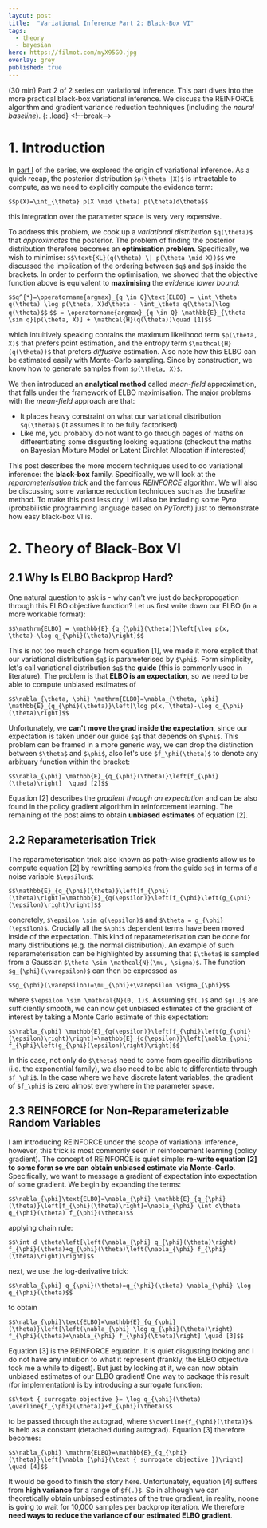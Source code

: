 ```yaml
---
layout: post
title:  "Variational Inference Part 2: Black-Box VI"
tags:
  - theory
  - bayesian
hero: https://filmot.com/myX95GO.jpg
overlay: grey
published: true
---
```

(30 min) Part 2 of 2 series on variational inference. This part dives into the more practical black-box variational inference. We discuss the REINFORCE algorithm and gradient variance reduction techniques (including the *neural baseline*).
{: .lead}
<!–-break-–>

# 1. Introduction

In [part I](http://tlublog.com/posts/vi1) of the series, we explored the origin of variational inference. As a quick recap, the posterior distribution `$p(\theta |X)$` is intractable to compute, as we need to explicitly compute the evidence term:

`$$p(X)=\int_{\theta} p(X \mid \theta) p(\theta)d\theta$$`

this integration over the parameter space is very very expensive.

To address this problem, we cook up a *variational distribution* `$q(\theta)$` that *approximates* the posterior. The problem of finding the posterior distribution therefore becomes an **optimisation problem**. Specifically, we wish to minimise:
`$$\text{KL}(q(\theta) \| p(\theta \mid X))$$`
we discussed the implication of the ordering between `$q$` and `$p$` inside the brackets. In order to perform the optimisation, we showed that the objective function above is equivalent to **maximising** the *evidence lower bound*:

`$$q^{*}=\operatorname{argmax}_{q \in Q}\text{ELBO} = \int_\theta q(\theta) \log p(\theta, X)d\theta - \int_\theta q(\theta)\log q(\theta)$$`
`$$ = \operatorname{argmax}_{q \in Q} \mathbb{E}_{\theta \sim q}[p(\theta, X)] + \mathcal{H}(q(\theta))\quad [1]$$`

which intuitively speaking contains the maximum likelihood term `$p(\theta, X)$` that prefers point estimation, and the entropy term `$\mathcal{H}(q(\theta))$` that prefers *diffusive* estimation. Also note how this ELBO can be estimated easily with Monte-Carlo sampling. Since by construction, we know how to generate samples from `$p(\theta, X)$`.

We then introduced an **analytical method** called *mean-field* approximation, that falls under the framework of ELBO maximisation. The major problems with the *mean-field* approach are that:

- It places heavy constraint on what our variational distribution `$q(\theta)$` (it assumes it to be fully factorised)
- Like me, you probably do not want to go through pages of maths on differentiating some disgusting looking equations (checkout the maths on Bayesian Mixture Model or Latent Dirchlet Allocation if interested)

This post describes the more modern techniques used to do variational inference: the **black-box** family. Specifically, we will look at the *reparameterisation trick* and the famous *REINFORCE* algorithm. We will also be discussing some variance reduction techniques such as the *baseline* method. To make this post less dry, I will also be including some *Pyro* (probabilistic programming language based on *PyTorch*) just to demonstrate how easy black-box VI is.

# 2. Theory of Black-Box VI

## 2.1 Why Is ELBO Backprop Hard?

One natural question to ask is - why can't we just do backpropogation through this ELBO objective function? Let us first write down our ELBO (in a more workable format):

`$$\mathrm{ELBO} = \mathbb{E}_{q_{\phi}(\theta)}\left[\log p(x, \theta)-\log q_{\phi}(\theta)\right]$$`

This is not too much change from equation [1], we made it more explicit that our variational distribution `$q$` is parameterised by `$\phi$`. Form simplicity, let's call variational distribution `$q$` the **guide** (this is commonly used in literature). The problem is that **ELBO is an expectation**, so we need to be able to compute unbiased estimates of

`$$\nabla_{\theta, \phi} \mathrm{ELBO}=\nabla_{\theta, \phi} \mathbb{E}_{q_{\phi}(\theta)}\left[\log p(x, \theta)-\log q_{\phi}(\theta)\right]$$`

Unfortunately, we **can't move the grad inside the expectation**, since our expectation is taken under our guide `$q$` that depends on `$\phi$`. This problem can be framed in a more generic way, we can drop the distinction between `$\theta$` and `$\phi$`, also let's use `$f_\phi(\theta)$` to denote any arbituary function within the bracket:

`$$\nabla_{\phi} \mathbb{E}_{q_{\phi}(\theta)}\left[f_{\phi}(\theta)\right]  \quad [2]$$`

Equation [2] describes the *gradient through an expectation* and can be also found in the policy gradient algorithm in reinforcement learning. The remaining of the post aims to obtain **unbiased estimates** of equation [2].


## 2.2 Reparameterisation Trick

The reparameterisation trick also known as path-wise gradients allow us to compute equation [2] by rewritting samples from the guide `$q$` in terms of a noise variable `$\epsilon$`:

`$$\mathbb{E}_{q_{\phi}(\theta)}\left[f_{\phi}(\theta)\right]=\mathbb{E}_{q(\epsilon)}\left[f_{\phi}\left(g_{\phi}(\epsilon)\right)\right]$$`

concretely, `$\epsilon \sim q(\epsilon)$` and `$\theta = g_{\phi}(\epsilon)$`. Crucially all the `$\phi$` dependent terms have been moved inside of the expectation. This kind of reparameterisation can be done for many distributions (e.g. the normal distribution). An example of such reparameterisation can be highlighted by assuming that `$\theta$` is sampled from a Gaussian `$\theta \sim \mathcal{N}(\mu, \sigma)$`. The function `$g_{\phi}(\varepsilon)$` can then be expressed as

`$$g_{\phi}(\varepsilon)=\mu_{\phi}+\varepsilon \sigma_{\phi}$$`

where `$\epsilon \sim \mathcal{N}(0, 1)$`. Assuming `$f(.)$` and `$g(.)$` are sufficiently smooth, we can now get unbiased estimates of the gradient of interest by taking a Monte Carlo estimate of this expectation:

`$$\nabla_{\phi} \mathbb{E}_{q(\epsilon)}\left[f_{\phi}\left(g_{\phi}(\epsilon)\right)\right]=\mathbb{E}_{q(\epsilon)}\left[\nabla_{\phi} f_{\phi}\left(g_{\phi}(\epsilon)\right)\right]$$`

In this case, not only do `$\theta$` need to come from specific distributions (i.e. the exponential family), we also need to be able to differentiate through `$f_\phi$`. In the case where we have discrete latent variables, the gradient of `$f_\phi$` is zero almost everywhere in the parameter space.

## 2.3 REINFORCE for Non-Reparameterizable Random Variables

I am introducing REINFORCE under the scope of variational inference, however, this trick is most commonly seen in reinforcement learning (policy gradient). The concept of REINFORCE is quiet simple: **re-write equation [2] to some form so we can obtain unbiased estimate via Monte-Carlo**. Specifically, we want to message a gradient of expectation into expectation of some gradient. We begin by expanding the terms:

`$$\nabla_{\phi}\text{ELBO}=\nabla_{\phi} \mathbb{E}_{q_{\phi}(\theta)}\left[f_{\phi}(\theta)\right]=\nabla_{\phi} \int d\theta q_{\phi}(\theta) f_{\phi}(\theta)$$`

applying chain rule:

`$$\int d \theta\left[\left(\nabla_{\phi} q_{\phi}(\theta)\right) f_{\phi}(\theta)+q_{\phi}(\theta)\left(\nabla_{\phi} f_{\phi}(\theta)\right)\right]$$`

next, we use the log-derivative trick:

`$$\nabla_{\phi} q_{\phi}(\theta)=q_{\phi}(\theta) \nabla_{\phi} \log q_{\phi}(\theta)$$`

to obtain

`$$\nabla_{\phi}\text{ELBO}=\mathbb{E}_{q_{\phi}(\theta)}\left[\left(\nabla_{\phi} \log q_{\phi}(\theta)\right) f_{\phi}(\theta)+\nabla_{\phi} f_{\phi}(\theta)\right] \quad [3]$$`

Equation [3] is the REINFORCE equation. It is quiet disgusting looking and I do not have any intuition to what it represent (frankly, the ELBO objective took me a while to digest). But just by looking at it, we can now obtain unbiased estimates of our ELBO gradient! One way to package this result (for implementation) is by introducing a surrogate function:

`$$\text { surrogate objective }= \log q_{\phi}(\theta) \overline{f_{\phi}(\theta)}+f_{\phi}(\theta)$$`

to be passed through the autograd, where `$\overline{f_{\phi}(\theta)}$` is held as a constant (detached during autograd). Equation [3] therefore becomes:

`$$\nabla_{\phi} \mathrm{ELBO}=\mathbb{E}_{q_{\phi}(\theta)}\left[\nabla_{\phi}(\text { surrogate objective })\right] \quad [4]$$`


It would be good to finish the story here. Unfortunately, equation [4] suffers from **high variance** for a range of `$f(.)$`. So in although we can theoretically obtain unbiased estimates of the true gradient, in reality, noone is going to wait for 10,000 samples per backprop iteration. We therefore **need ways to reduce the variance of our estimated ELBO gradient**.
